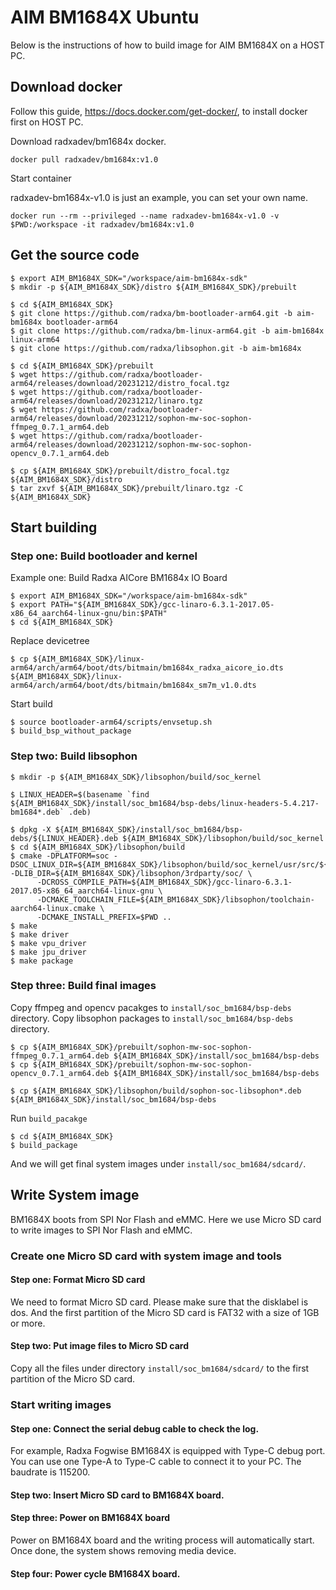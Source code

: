 # AIM BM1684X Ubuntu

Below is the instructions of how to build image for AIM BM1684X on a HOST PC.

## Download docker

Follow this guide, https://docs.docker.com/get-docker/, to install docker first on HOST PC.

Download radxadev/bm1684x docker.

```
docker pull radxadev/bm1684x:v1.0
```

Start container

radxadev-bm1684x-v1.0 is just an example, you can set your own name.

```
docker run --rm --privileged --name radxadev-bm1684x-v1.0 -v $PWD:/workspace -it radxadev/bm1684x:v1.0
```

## Get the source code

```
$ export AIM_BM1684X_SDK="/workspace/aim-bm1684x-sdk"
$ mkdir -p ${AIM_BM1684X_SDK}/distro ${AIM_BM1684X_SDK}/prebuilt

$ cd ${AIM_BM1684X_SDK}
$ git clone https://github.com/radxa/bm-bootloader-arm64.git -b aim-bm1684x bootloader-arm64
$ git clone https://github.com/radxa/bm-linux-arm64.git -b aim-bm1684x linux-arm64
$ git clone https://github.com/radxa/libsophon.git -b aim-bm1684x

$ cd ${AIM_BM1684X_SDK}/prebuilt
$ wget https://github.com/radxa/bootloader-arm64/releases/download/20231212/distro_focal.tgz
$ wget https://github.com/radxa/bootloader-arm64/releases/download/20231212/linaro.tgz
$ wget https://github.com/radxa/bootloader-arm64/releases/download/20231212/sophon-mw-soc-sophon-ffmpeg_0.7.1_arm64.deb
$ wget https://github.com/radxa/bootloader-arm64/releases/download/20231212/sophon-mw-soc-sophon-opencv_0.7.1_arm64.deb

$ cp ${AIM_BM1684X_SDK}/prebuilt/distro_focal.tgz ${AIM_BM1684X_SDK}/distro
$ tar zxvf ${AIM_BM1684X_SDK}/prebuilt/linaro.tgz -C ${AIM_BM1684X_SDK}
```

## Start building

### Step one: Build bootloader and kernel

Example one: Build Radxa AICore BM1684x IO Board

```
$ export AIM_BM1684X_SDK="/workspace/aim-bm1684x-sdk"
$ export PATH="${AIM_BM1684X_SDK}/gcc-linaro-6.3.1-2017.05-x86_64_aarch64-linux-gnu/bin:$PATH"
$ cd ${AIM_BM1684X_SDK}
```

Replace devicetree

```
$ cp ${AIM_BM1684X_SDK}/linux-arm64/arch/arm64/boot/dts/bitmain/bm1684x_radxa_aicore_io.dts ${AIM_BM1684X_SDK}/linux-arm64/arch/arm64/boot/dts/bitmain/bm1684x_sm7m_v1.0.dts
```

Start build

```
$ source bootloader-arm64/scripts/envsetup.sh
$ build_bsp_without_package
```

### Step two: Build libsophon

```
$ mkdir -p ${AIM_BM1684X_SDK}/libsophon/build/soc_kernel

$ LINUX_HEADER=$(basename `find ${AIM_BM1684X_SDK}/install/soc_bm1684/bsp-debs/linux-headers-5.4.217-bm1684*.deb` .deb)

$ dpkg -X ${AIM_BM1684X_SDK}/install/soc_bm1684/bsp-debs/${LINUX_HEADER}.deb ${AIM_BM1684X_SDK}/libsophon/build/soc_kernel
$ cd ${AIM_BM1684X_SDK}/libsophon/build
$ cmake -DPLATFORM=soc -DSOC_LINUX_DIR=${AIM_BM1684X_SDK}/libsophon/build/soc_kernel/usr/src/${LINUX_HEADER}/ -DLIB_DIR=${AIM_BM1684X_SDK}/libsophon/3rdparty/soc/ \
      -DCROSS_COMPILE_PATH=${AIM_BM1684X_SDK}/gcc-linaro-6.3.1-2017.05-x86_64_aarch64-linux-gnu \
      -DCMAKE_TOOLCHAIN_FILE=${AIM_BM1684X_SDK}/libsophon/toolchain-aarch64-linux.cmake \
      -DCMAKE_INSTALL_PREFIX=$PWD ..
$ make
$ make driver
$ make vpu_driver
$ make jpu_driver
$ make package
```

### Step three: Build final images

Copy ffmpeg and opencv pacakges to `install/soc_bm1684/bsp-debs` directory.
Copy libsophon packages to `install/soc_bm1684/bsp-debs` directory.

```
$ cp ${AIM_BM1684X_SDK}/prebuilt/sophon-mw-soc-sophon-ffmpeg_0.7.1_arm64.deb ${AIM_BM1684X_SDK}/install/soc_bm1684/bsp-debs
$ cp ${AIM_BM1684X_SDK}/prebuilt/sophon-mw-soc-sophon-opencv_0.7.1_arm64.deb ${AIM_BM1684X_SDK}/install/soc_bm1684/bsp-debs

$ cp ${AIM_BM1684X_SDK}/libsophon/build/sophon-soc-libsophon*.deb ${AIM_BM1684X_SDK}/install/soc_bm1684/bsp-debs
```

Run `build_pacakge`

```
$ cd ${AIM_BM1684X_SDK}
$ build_package
```

And we will get final system images under `install/soc_bm1684/sdcard/`.

## Write System image

BM1684X boots from SPI Nor Flash and eMMC.
Here we use Micro SD card to write images to SPI Nor Flash and eMMC.

### Create one Micro SD card with system image and tools

#### Step one: Format Micro SD card

We need to format Micro SD card. Please make sure that the disklabel is dos.
And the first partition of the Micro SD card is FAT32 with a size of 1GB or more.

#### Step two: Put image files to Micro SD card

Copy all the files under directory `install/soc_bm1684/sdcard/` to the first partition of the Micro SD card.

### Start writing images

#### Step one: Connect the serial debug cable to check the log.

For example, Radxa Fogwise BM1684X is equipped with Type-C debug port. You can use one Type-A to Type-C cable to connect it to your PC.
The baudrate is 115200.

#### Step two: Insert Micro SD card to BM1684X board.

#### Step three: Power on BM1684X board

Power on BM1684X board and the writing process will automatically start. Once done, the system shows removing media device.

#### Step four: Power cycle BM1684X board.

